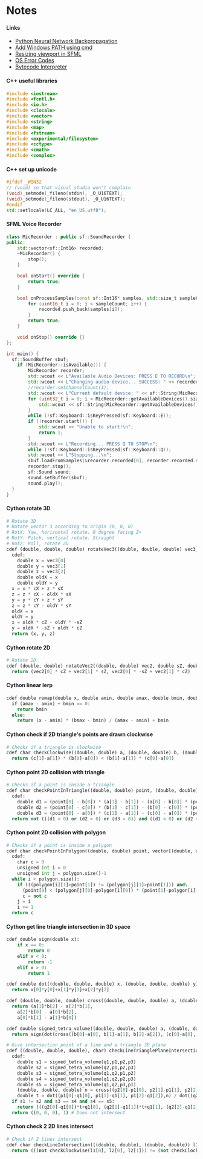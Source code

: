 # Notes

#### Links
- [Python Neural Network Backpropagation](https://machinelearningmastery.com/implement-backpropagation-algorithm-scratch-python/)
- [Add Windows PATH using cmd](https://stackoverflow.com/questions/9546324/adding-a-directory-to-the-path-environment-variable-in-windows)
- [Resizing viewport in SFML](https://stackoverflow.com/questions/27785940/shapes-proportionally-resize-with-window-in-sfml-2-x)
- [OS Error Codes](https://mariadb.com/kb/en/operating-system-error-codes/)
- [Bytecode Interpreter](https://gameprogrammingpatterns.com/bytecode.html)

#### C++ useful libraries
```cpp
#include <iostream>
#include <fcntl.h>
#include <io.h>
#include <clocale>
#include <vector>
#include <string>
#include <map>
#include <fstream>
#include <experimental/filesystem>
#include <cctype>
#include <cmath>
#include <complex>
```

#### C++ set up unicode
```cpp
#ifdef _WIN32
// (void) so that visual studio won't complain
(void)_setmode(_fileno(stdin), _O_U16TEXT);
(void)_setmode(_fileno(stdout), _O_U16TEXT);
#endif
std::setlocale(LC_ALL, "en_US.utf8");
```

#### SFML Voice Recorder
```cpp
class MicRecorder : public sf::SoundRecorder {
public:
	std::vector<sf::Int16> recorded;
	~MicRecorder() {
		stop();
	}

	bool onStart() override {
		return true;
	}

	bool onProcessSamples(const sf::Int16* samples, std::size_t sampleCount) override {
		for (uint16_t i = 0; i < sampleCount; i++) {
			recorded.push_back(samples[i]);
		}
		return true;
	}

	void onStop() override {}
};

int main() {
  sf::SoundBuffer sbuf;
	if (MicRecorder::isAvailable()) {
		MicRecorder recorder;
		std::wcout << L"Available Audio Devices: PRESS E TO RECORD\n";
		std::wcout << L"Changing audio device... SUCCESS: " << recorder.setDevice("OpenAL Soft on Microphone (Conexant SmartAudio HD)") << '\n';
		//recorder.setChannelCount(1);
		std::wcout << L"Current default device: " << sf::String(MicRecorder::getDefaultDevice()).toWideString() << '\n';
		for (uint32_t i = 0; i < MicRecorder::getAvailableDevices().size(); i++) {
			std::wcout << sf::String(MicRecorder::getAvailableDevices()[i]).toWideString() << '\n';
		}
		while (!sf::Keyboard::isKeyPressed(sf::Keyboard::E));
		if (!recorder.start()) {
			std::wcout << "Unable to start!\n";
			return 1;
		}
		std::wcout << L"Recording... PRESS Q TO STOP\n";
		while (!sf::Keyboard::isKeyPressed(sf::Keyboard::Q));
		std::wcout << L"Stopping...\n";
		sbuf.loadFromSamples(&recorder.recorded[0], recorder.recorded.size(), 1, 44100);
		recorder.stop();
		sf::Sound sound;
		sound.setBuffer(sbuf);
		sound.play();
  }
}
```

#### Cython rotate 3D
```py
# Rotate 3D
# Rotate vector 3 according to origin (0, 0, 0)
# RotX: Yaw, horizontal rotate. 0 degree facing Z+
# RotY: Pitch, vertical rotate. Straight
# RotZ: Roll, rotate 2D
cdef (double, double, double) rotateVec3((double, double, double) vec3, double sX, double cX, double sY, double cY, double sZ, double cZ):
  cdef:
    double x = vec3[0]
    double y = vec3[1]
    double z = vec3[2]
    double oldX = x
    double oldY = y
  x = x * cX + z * sX
  z = z * cX - oldX * sX
  y = y * cY + z * sY
  z = z * cY - oldY * sY
  oldX = x
  oldY = y
  x = oldX * cZ - oldY * -sZ
  y = oldX * -sZ + oldY * cZ
  return (x, y, z)
```

#### Cython rotate 2D
```py
# Rotate 2D
cdef (double, double) rotateVec2((double, double) vec2, double sZ, double cZ):
  return (vec2[0] * cZ + vec2[1] * sZ, vec2[0] * -sZ + vec2[1] * cZ)
```

#### Cython linear lerp
```py
cdef double remap(double x, double amin, double amax, double bmin, double bmax):
  if (amax - amin) + bmin == 0:
    return bmin
  else:
    return (x - amin) * (bmax - bmin) / (amax - amin) + bmin
```

#### Cython check if 2D triangle's points are drawn clockwise
```py
# Checks if a triangle is clockwise
cdef char checkClockwise((double, double) a, (double, double) b, (double, double) c):
  return (c[1]-a[1]) * (b[0]-a[0]) < (b[1]-a[1]) * (c[0]-a[0])
```

#### Cython point 2D collision with triangle
```py
# Checks if a point is inside a triangle
cdef char checkPointInTriangle((double, double) point, (double, double) a, (double, double) b, (double, double) c):
  cdef:
    double d1 = (point[0] - b[0]) * (a[1] - b[1]) - (a[0] - b[0]) * (point[1] - b[1])
    double d2 = (point[0] - c[0]) * (b[1] - c[1]) - (b[0] - c[0]) * (point[1] - c[1])
    double d3 = (point[0] - a[0]) * (c[1] - a[1]) - (c[0] - a[0]) * (point[1] - a[1])
  return not (((d1 > 0) or (d2 > 0) or (d3 > 0)) and ((d1 < 0) or (d2 < 0) or (d3 < 0)))
```

#### Cython point 2D collision with polygon
```py
# Checks if a point is inside a polygon
cdef char checkPointInPolygon((double, double) point, vector[(double, double)] polygon):
  cdef:
    char c = 0
    unsigned int i = 0
    unsigned int j = polygon.size()-1
  while i < polygon.size():
    if (((polygon[i][1]>point[1]) != (polygon[j][1]>point[1])) and\
      (point[0] < (polygon[j][0]-polygon[i][0]) * (point[1]-polygon[i][1]) / (polygon[j][1]-polygon[i][1]) + polygon[i][0])):
      c = not c
    j = i
    i += 1
  return c
```

#### Cython get line triangle intersection in 3D space
```py
cdef double sign(double x):
	if x == 0:
		return 0
	elif x < 0:
		return -1
	elif x > 0:
		return 1

cdef double dot((double, double, double) x, (double, double, double) y):
  return x[0]*y[0]+x[1]*y[1]+x[2]*y[2]

cdef (double, double, double) cross((double, double, double) a, (double, double, double) b):
  return (a[1]*b[2] - a[2]*b[1],
    a[2]*b[0] - a[0]*b[2],
    a[0]*b[1] - a[1]*b[0])

cdef double signed_tetra_volume((double, double, double) a, (double, double, double) b, (double, double, double) c, (double, double, double) d):
  return sign(dot(cross((b[0]-a[0], b[1]-a[1], b[2]-a[2]), (c[0]-a[0], c[1]-a[1], c[2]-a[2])), (d[0]-a[0], d[1]-a[1], d[2]-a[2]))/6)

# Give intersection point of a line and a triangle 3D plane
cdef ((double, double, double), char) checkLineTrianglePlaneIntersection((double, double, double) q1 , (double, double, double) q2, (double, double, double) p1, (double, double, double) p2, (double, double, double) p3):
  cdef:
    double s1 = signed_tetra_volume(q1,p1,p2,p3)
    double s2 = signed_tetra_volume(q2,p1,p2,p3)
    double s3 = signed_tetra_volume(q1,q2,p1,p2)
    double s4 = signed_tetra_volume(q1,q2,p2,p3)
    double s5 = signed_tetra_volume(q1,q2,p3,p1)
    (double, double, double) n = cross((p2[0]-p1[0], p2[1]-p1[1], p2[2]-p1[2]), (p3[0]-p1[0], p3[1]-p1[1], p3[2]-p1[2]))
    double t = dot((p1[0]-q1[0], p1[1]-q1[1], p1[2]-q1[2]),n) / dot((q2[0]-q1[0], q2[1]-q1[1], q2[2]-q1[2]),n)
  if s1 != s2 and s3 == s4 and s4 == s5:
    return (((q2[0]-q1[0])*t+q1[0], (q2[1]-q1[1])*t+q1[1], (q2[2]-q1[2])*t+q1[2]), 0)
  return ((0, 0, 0), 1) # Does not intersect
```

#### Cython check 2 2D lines intersect
```py
# Check if 2 lines intersect
cdef char checkLineIntersection(((double, double), (double, double)) l1, ((double, double), (double, double)) l2):
  return (((not checkClockwise(l1[0], l2[0], l2[1])) != (not checkClockwise(l1[1], l2[0], l2[1]))) and ((not checkClockwise(l1[0], l1[1], l2[0])) != (not checkClockwise(l1[0], l1[1], l2[1]))))
```
